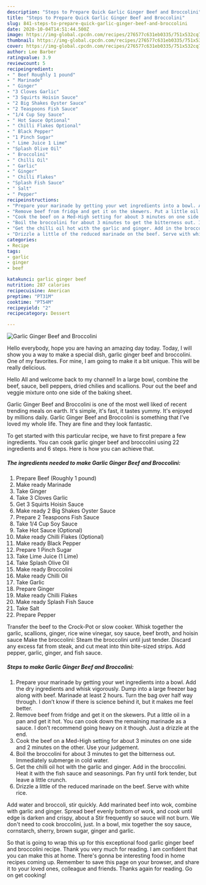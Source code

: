 ```yaml
---
description: "Steps to Prepare Quick Garlic Ginger Beef and Broccolini"
title: "Steps to Prepare Quick Garlic Ginger Beef and Broccolini"
slug: 841-steps-to-prepare-quick-garlic-ginger-beef-and-broccolini
date: 2020-10-04T14:51:44.500Z
image: https://img-global.cpcdn.com/recipes/276577c631eb0335/751x532cq70/garlic-ginger-beef-and-broccolini-recipe-main-photo.jpg
thumbnail: https://img-global.cpcdn.com/recipes/276577c631eb0335/751x532cq70/garlic-ginger-beef-and-broccolini-recipe-main-photo.jpg
cover: https://img-global.cpcdn.com/recipes/276577c631eb0335/751x532cq70/garlic-ginger-beef-and-broccolini-recipe-main-photo.jpg
author: Lee Barber
ratingvalue: 3.9
reviewcount: 5
recipeingredient:
- " Beef Roughly 1 pound"
- " Marinade"
- " Ginger"
- "3 Cloves Garlic"
- "3 Squirts Hoisin Sauce"
- "2 Big Shakes Oyster Sauce"
- "2 Teaspoons Fish Sauce"
- "1/4 Cup Soy Sauce"
- " Hot Sauce Optional"
- " Chilli Flakes Optional"
- " Black Pepper"
- "1 Pinch Sugar"
- " Lime Juice 1 Lime"
- "Splash Olive Oil"
- " Broccolini"
- " Chilli Oil"
- " Garlic"
- " Ginger"
- " Chilli Flakes"
- "Splash Fish Sauce"
- " Salt"
- " Pepper"
recipeinstructions:
- "Prepare your marinade by getting your wet ingredients into a bowl. Add the dry ingredients and whisk vigorously. Dump into a large freezer bag along with beef. Marinade at least 2 hours. Turn the bag over half way through. I don’t know if there is science behind it, but it makes me feel better."
- "Remove beef from fridge and get it on the skewers. Put a little oil in a pan and get it hot. You can cook down the remaining marinade as a sauce. I don’t recommend going heavy on it though. Just a drizzle at the end."
- "Cook the beef on a Med-High setting for about 3 minutes on one side and 2 minutes on the other. Use your judgement."
- "Boil the broccolini for about 3 minutes to get the bitterness out. Immediately submerge in cold water."
- "Get the chilli oil hot with the garlic and ginger. Add in the broccolini. Heat it with the fish sauce and seasonings. Pan fry until fork tender, but leave a little crunch."
- "Drizzle a little of the reduced marinade on the beef. Serve with white rice."
categories:
- Recipe
tags:
- garlic
- ginger
- beef

katakunci: garlic ginger beef 
nutrition: 287 calories
recipecuisine: American
preptime: "PT31M"
cooktime: "PT54M"
recipeyield: "2"
recipecategory: Dessert

---
```



![Garlic Ginger Beef and Broccolini](https://img-global.cpcdn.com/recipes/276577c631eb0335/751x532cq70/garlic-ginger-beef-and-broccolini-recipe-main-photo.jpg)

Hello everybody, hope you are having an amazing day today. Today, I will show you a way to make a special dish, garlic ginger beef and broccolini. One of my favorites. For mine, I am going to make it a bit unique. This will be really delicious.

Hello All and welcome back to my channel! In a large bowl, combine the beef, sauce, bell peppers, dried chilies and scallions. Pour out the beef and veggie mixture onto one side of the baking sheet.

Garlic Ginger Beef and Broccolini is one of the most well liked of recent trending meals on earth. It's simple, it's fast, it tastes yummy. It's enjoyed by millions daily. Garlic Ginger Beef and Broccolini is something that I've loved my whole life. They are fine and they look fantastic.


To get started with this particular recipe, we have to first prepare a few ingredients. You can cook garlic ginger beef and broccolini using 22 ingredients and 6 steps. Here is how you can achieve that.

<!--inarticleads1-->

##### The ingredients needed to make Garlic Ginger Beef and Broccolini:

1. Prepare  Beef (Roughly 1 pound)
1. Make ready  Marinade
1. Take  Ginger
1. Take 3 Cloves Garlic
1. Get 3 Squirts Hoisin Sauce
1. Make ready 2 Big Shakes Oyster Sauce
1. Prepare 2 Teaspoons Fish Sauce
1. Take 1/4 Cup Soy Sauce
1. Take  Hot Sauce (Optional)
1. Make ready  Chilli Flakes (Optional)
1. Make ready  Black Pepper
1. Prepare 1 Pinch Sugar
1. Take  Lime Juice (1 Lime)
1. Take Splash Olive Oil
1. Make ready  Broccolini
1. Make ready  Chilli Oil
1. Take  Garlic
1. Prepare  Ginger
1. Make ready  Chilli Flakes
1. Make ready Splash Fish Sauce
1. Take  Salt
1. Prepare  Pepper


Transfer the beef to the Crock-Pot or slow cooker. Whisk together the garlic, scallions, ginger, rice wine vinegar, soy sauce, beef broth, and hoisin sauce Make the broccolini: Steam the broccolini until just tender. Discard any excess fat from steak, and cut meat into thin bite-sized strips. Add pepper, garlic, ginger, and fish sauce. 

<!--inarticleads2-->

##### Steps to make Garlic Ginger Beef and Broccolini:

1. Prepare your marinade by getting your wet ingredients into a bowl. Add the dry ingredients and whisk vigorously. Dump into a large freezer bag along with beef. Marinade at least 2 hours. Turn the bag over half way through. I don’t know if there is science behind it, but it makes me feel better.
1. Remove beef from fridge and get it on the skewers. Put a little oil in a pan and get it hot. You can cook down the remaining marinade as a sauce. I don’t recommend going heavy on it though. Just a drizzle at the end.
1. Cook the beef on a Med-High setting for about 3 minutes on one side and 2 minutes on the other. Use your judgement.
1. Boil the broccolini for about 3 minutes to get the bitterness out. Immediately submerge in cold water.
1. Get the chilli oil hot with the garlic and ginger. Add in the broccolini. Heat it with the fish sauce and seasonings. Pan fry until fork tender, but leave a little crunch.
1. Drizzle a little of the reduced marinade on the beef. Serve with white rice.


Add water and broccoli, stir quickly. Add marinated beef into wok, combine with garlic and ginger. Spread beef evenly bottom of work, and cook until edge is darken and crispy, about a Stir frequently so sauce will not burn. We don&#39;t need to cook broccolini, just. In a bowl, mix together the soy sauce, cornstarch, sherry, brown sugar, ginger and garlic. 

So that is going to wrap this up for this exceptional food garlic ginger beef and broccolini recipe. Thank you very much for reading. I am confident that you can make this at home. There's gonna be interesting food in home recipes coming up. Remember to save this page on your browser, and share it to your loved ones, colleague and friends. Thanks again for reading. Go on get cooking!
